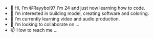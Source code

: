 - 👋 Hi, I’m @Rayyboi97 I'm 24 and just now learning how to code.
- 👀 I’m interested in building model, creating software and coloring. 
- 🌱 I’m currently learning video and audio production. 
- 💞️ I’m looking to collaborate on ...
- 📫 How to reach me ...

<!---
Rayyboi97/Rayyboi97 is a ✨ special ✨ repository because its `README.md` (this file) appears on your GitHub profile.
You can click the Preview link to take a look at your changes.
--->
